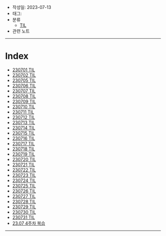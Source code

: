 - 작성일: 2023-07-13
- 태그: 
- 분류
    - [TIL](../TIL.md)
- 관련 노트

---

# Index

- [230701 TIL](230701%20TIL.md)
- [230702 TIL](230702%20TIL.md)
- [230705 TIL](230705%20TIL.md)
- [230706 TIL](230706%20TIL.md)
- [230707 TIL](230707%20TIL.md)
- [230708 TIL](230708%20TIL.md)
- [230709 TIL](230709%20TIL.md)
- [230710 TIL](230710%20TIL.md)
- [230711 TIL](230711%20TIL.md)
- [230712 TIL](230712%20TIL.md)
- [230713 TIL](230713%20TIL.md)
- [230714 TIL](230714%20TIL.md)
- [230715 TIL](230715%20TIL.md)
- [230716 TIL](230716%20TIL.md)
- [230717 TIL](230717%20TIL.md)
- [230718 TIL](230718%20TIL.md)
- [230719 TIL](230719%20TIL.md)
- [230720 TIL](230720%20TIL.md)
- [230721 TIL](230721%20TIL.md)
- [230722 TIL](230722%20TIL.md)
- [230723 TIL](230723%20TIL.md)
- [230724 TIL](230724%20TIL.md)
- [230725 TIL](230725%20TIL.md)
- [230726 TIL](230726%20TIL.md)
- [230727 TIL](230727%20TIL.md)
- [230728 TIL](230728%20TIL.md)
- [230729 TIL](230729%20TIL.md)
- [230730 TIL](230730%20TIL.md)
- [230731 TIL](230731%20TIL.md)
- [23.07 4주차 복습](23.07%204주차%20복습.md)


---
